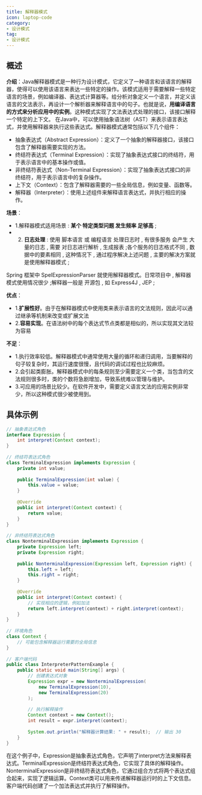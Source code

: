```yaml
---
title: 解释器模式
icon: laptop-code
category:
- 设计模式
tag:
- 设计模式
---
```


## 概述

**介绍**：Java解释器模式是一种行为设计模式，它定义了一种语言和该语言的解释器，使得可以使用该语言来表达一些特定的操作。该模式适用于需要解释一些特定语言的场景，例如编译器、表达式计算器等。给分析对象定义一个语言，并定义该语言的文法表示，再设计一个解析器来解释语言中的句子。也就是说，**用编译语言的方式来分析应用中的实例**。这种模式实现了文法表达式处理的接口，该接口解释一个特定的上下文。
在Java中，可以使用抽象语法树（AST）来表示语言表达式，并使用解释器来执行这些表达式。解释器模式通常包括以下几个组件：

* 抽象表达式（Abstract Expression）：定义了一个抽象的解释器接口，该接口包含了解释器需要实现的方法。
* 终结符表达式（Terminal Expression）：实现了抽象表达式接口的终结符，用于表示语言中的基本操作或值。
* 非终结符表达式（Non-Terminal Expression）：实现了抽象表达式接口的非终结符，用于表示语言中的复杂操作。
* 上下文（Context）：包含了解释器需要的一些全局信息，例如变量、函数等。
* 解释器（Interpreter）：使用上述组件来解释语言表达式，并执行相应的操作。



**场景**：
* 1.解释器模式适用场景 : **某个 特定类型问题 发生频率 足够高** ;
* 2. **日志处理** : 使用 脚本语言 或 编程语言 处理日志时 , 有很多服务 会产生 大量的日志 , 需要 对日志进行解析 , 生成报表 ;各个服务的日志格式不同 , 数据中的要素相同 , 这种情况下 , 通过程序解决上述问题 , 主要的解决方案就是使用解释器模式 ;

Spring 框架中 SpelExpressionParser 就使用解释器模式。日常项目中 , 解释器模式使用情况很少 ;解释器一般是 开源包 , 如 Express4J , JEP ;

**优点**：
* 1.**扩展性好**。由于在解释器模式中使用类来表示语言的文法规则，因此可以通过继承等机制来改变或扩展文法
* 2.**容易实现**。在语法树中的每个表达式节点类都是相似的，所以实现其文法较为容易

**不足**：
* 1.执行效率较低。解释器模式中通常使用大量的循环和递归调用，当要解释的句子较复杂时，其运行速度很慢，且代码的调试过程也比较麻烦。
* 2.会引起类膨胀。解释器模式中的每条规则至少需要定义一个类，当包含的文法规则很多时，类的个数将急剧增加，导致系统难以管理与维护。
* 3.可应用的场景比较少。在软件开发中，需要定义语言文法的应用实例非常少，所以这种模式很少被使用到。

## 具体示例

```java
// 抽象表达式角色
interface Expression {
    int interpret(Context context);
}
 
// 终结符表达式角色
class TerminalExpression implements Expression {
    private int value;
 
    public TerminalExpression(int value) {
        this.value = value;
    }
 
    @Override
    public int interpret(Context context) {
        return value;
    }
}
 
// 非终结符表达式角色
class NonterminalExpression implements Expression {
    private Expression left;
    private Expression right;
 
    public NonterminalExpression(Expression left, Expression right) {
        this.left = left;
        this.right = right;
    }
 
    @Override
    public int interpret(Context context) {
        // 实现相应的逻辑，例如加法
        return left.interpret(context) + right.interpret(context);
    }
}
 
// 环境角色
class Context {
    // 可能包含解释器运行需要的全局信息
}
 
// 客户端代码
public class InterpreterPatternExample {
    public static void main(String[] args) {
        // 创建表达式对象
        Expression expr = new NonterminalExpression(
            new TerminalExpression(10), 
            new TerminalExpression(20)
        );
 
        // 执行解释操作
        Context context = new Context();
        int result = expr.interpret(context);
 
        System.out.println("解释器计算结果: " + result);  // 输出 30
    }
}
```
在这个例子中，Expression是抽象表达式角色，它声明了interpret方法来解释表达式。TerminalExpression是终结符表达式角色，它实现了具体的解释操作。NonterminalExpression是非终结符表达式角色，它通过组合方式将两个表达式组合起来，实现了逻辑运算。Context类可以用来传递解释器运行时的上下文信息。客户端代码创建了一个加法表达式并执行了解释操作。
